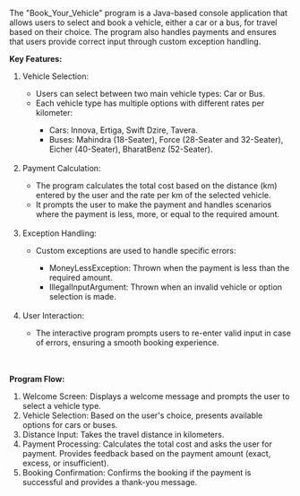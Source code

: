 The "Book_Your_Vehicle" program is a Java-based console application that allows users to select and book a vehicle, either a car or a bus, for travel based on their choice. The program also handles payments and ensures that users provide correct input through custom exception handling.

<b>Key Features:</b>
<ol> 
  <li>Vehicle Selection: </li>
  <ul>
    <li>Users can select between two main vehicle types: Car or Bus.</li>
    <li>Each vehicle type has multiple options with different rates per kilometer:</li>
    <ul>
      <li>Cars: Innova, Ertiga, Swift Dzire, Tavera.</li>
      <li>Buses: Mahindra (18-Seater), Force (28-Seater and 32-Seater), Eicher (40-Seater), BharatBenz (52-Seater).</li>
    </ul>
  </ul>
  <br>
  <li>Payment Calculation: </li>
  <ul>
    <li>The program calculates the total cost based on the distance (km) entered by the user and the rate per km of the selected vehicle.</li>
    <li>It prompts the user to make the payment and handles scenarios where the payment is less, more, or equal to the required amount.</li>
  </ul>
  <br>
  <li>Exception Handling: </li>
  <ul>
    <li>Custom exceptions are used to handle specific errors:</li>
    <ul>
      <li>MoneyLessException: Thrown when the payment is less than the required amount.</li>
      <li>IllegalInputArgument: Thrown when an invalid vehicle or option selection is made.</li>
    </ul>
  </ul>
  <br>
  <li>User Interaction: </li>
  <ul>
    <li>The interactive program prompts users to re-enter valid input in case of errors, ensuring a smooth booking experience.</li>
  </ul>
</ol>
<br><br>
<b>Program Flow:</b>
<ol>
  <li>Welcome Screen: Displays a welcome message and prompts the user to select a vehicle type.</li>
  <li>Vehicle Selection: Based on the user's choice, presents available options for cars or buses.</li>
  <li>Distance Input: Takes the travel distance in kilometers.</li>
  <li>Payment Processing: Calculates the total cost and asks the user for payment. Provides feedback based on the payment amount (exact, excess, or insufficient).</li>
  <li>Booking Confirmation: Confirms the booking if the payment is successful and provides a thank-you message.</li>
</ol>



<br><br>
